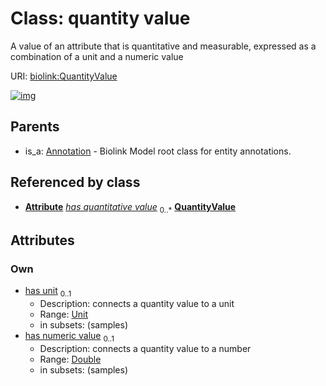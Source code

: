 
# Class: quantity value


A value of an attribute that is quantitative and measurable, expressed as a combination of a unit and a numeric value

URI: [biolink:QuantityValue](https://w3id.org/biolink/vocab/QuantityValue)


[![img](https://yuml.me/diagram/nofunky;dir:TB/class/[Attribute]++-%20has%20quantitative%20value%200..*>[QuantityValue&#124;has_unit:unit%20%3F;has_numeric_value:double%20%3F],[Annotation]^-[QuantityValue],[Attribute],[Annotation])](https://yuml.me/diagram/nofunky;dir:TB/class/[Attribute]++-%20has%20quantitative%20value%200..*>[QuantityValue&#124;has_unit:unit%20%3F;has_numeric_value:double%20%3F],[Annotation]^-[QuantityValue],[Attribute],[Annotation])

## Parents

 *  is_a: [Annotation](Annotation.md) - Biolink Model root class for entity annotations.

## Referenced by class

 *  **[Attribute](Attribute.md)** *[has quantitative value](has_quantitative_value.md)*  <sub>0..\*</sub>  **[QuantityValue](QuantityValue.md)**

## Attributes


### Own

 * [has unit](has_unit.md)  <sub>0..1</sub>
     * Description: connects a quantity value to a unit
     * Range: [Unit](types/Unit.md)
     * in subsets: (samples)
 * [has numeric value](has_numeric_value.md)  <sub>0..1</sub>
     * Description: connects a quantity value to a number
     * Range: [Double](types/Double.md)
     * in subsets: (samples)
